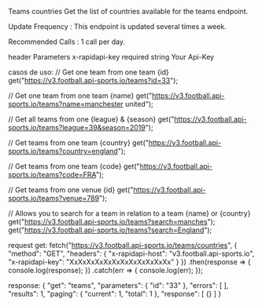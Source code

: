 Teams countries
Get the list of countries available for the teams endpoint.

Update Frequency : This endpoint is updated several times a week.

Recommended Calls : 1 call per day.

header Parameters
x-rapidapi-key
required
string
Your Api-Key

casos de uso:
// Get one team from one team {id}
get("https://v3.football.api-sports.io/teams?id=33");

// Get one team from one team {name}
get("https://v3.football.api-sports.io/teams?name=manchester united");

// Get all teams from one {league} & {season}
get("https://v3.football.api-sports.io/teams?league=39&season=2019");

// Get teams from one team {country}
get("https://v3.football.api-sports.io/teams?country=england");

// Get teams from one team {code}
get("https://v3.football.api-sports.io/teams?code=FRA");

// Get teams from one venue {id}
get("https://v3.football.api-sports.io/teams?venue=789");

// Allows you to search for a team in relation to a team {name} or {country}
get("https://v3.football.api-sports.io/teams?search=manches");
get("https://v3.football.api-sports.io/teams?search=England");


request get:
fetch("https://v3.football.api-sports.io/teams/countries", {
	"method": "GET",
	"headers": {
		"x-rapidapi-host": "v3.football.api-sports.io",
		"x-rapidapi-key": "XxXxXxXxXxXxXxXxXxXxXxXx"
	}
})
.then(response => {
	console.log(response);
})
.catch(err => {
	console.log(err);
});



response:
{
"get": "teams",
"parameters": {
"id": "33"
},
"errors": [ ],
"results": 1,
"paging": {
"current": 1,
"total": 1
},
"response": [
{}
]
}